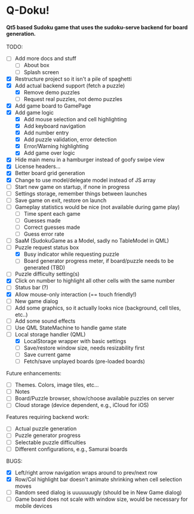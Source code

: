 # Q-Doku!
#### Qt5 based Sudoku game that uses the sudoku-serve backend for board generation.

TODO:
- [ ] Add more docs and stuff
	- [ ] About box
	- [ ] Splash screen
- [X] Restructure project so it isn't a pile of spaghetti
- [X] Add actual backend support (fetch a puzzle)
	- [X] Remove demo puzzles
	- [ ] Request real puzzles, not demo puzzles
- [X] Add game board to GamePage
- [X] Add game logic
	- [X] Add mouse selection and cell highlighting
	- [X] Add keyboard navigation
	- [X] Add number entry
	- [X] Add puzzle validation, error detection
	- [X] Error/Warning highlighting
	- [X] Add game over logic
- [X] Hide main menu in a hamburger instead of goofy swipe view
- [X] License headers...
- [X] Better board grid generation
- [X] Change to use model/delegate model instead of JS array
- [ ] Start new game on startup, if none in progress
- [ ] Settings storage, remember things between launches
- [ ] Save game on exit, restore on launch
- [ ] Gameplay statistics would be nice (not available during game play)
	- [ ] Time spent each game
	- [ ] Guesses made
	- [ ] Correct guesses made
	- [ ] Guess error rate
- [ ] SaaM (SudokuGame as a Model, sadly no TableModel in QML)
- [ ] Puzzle request status box
	- [X] Busy indicator while requesting puzzle
	- [ ] Board generator progress meter, if board/puzzle needs to be generated (TBD)
- [ ] Puzzle difficulty setting(s)
- [X] Click on number to highlight all other cells with the same number
- [ ] Status bar (?)
- [X] Allow mouse-only interaction (== touch friendly!)
- [ ] New game dialog
- [ ] Add some graphics, so it actually looks nice (background, cell tiles, etc..)
- [ ] Add some sound effects
- [ ] Use QML StateMachine to handle game state
- [ ] Local storage handler (QML)
	- [x] LocalStorage wrapper with basic settings
	- [ ] Save/restore window size, needs resizability first
	- [ ] Save current game
	- [ ] Fetch/save unplayed boards (pre-loaded boards)

Future enhancements:
- [ ] Themes. Colors, image tiles, etc...
- [ ] Notes
- [ ] Board/Puzzle browser, show/choose available puzzles on server
- [ ] Cloud storage (device dependent, e.g., iCloud for iOS)

Features requiring backend work:
- [ ] Actual puzzle generation
- [ ] Puzzle generator progress
- [ ] Selectable puzzle difficulties
- [ ] Different configurations, e.g., Samurai boards

BUGS:
- [X] Left/right arrow navigation wraps around to prev/next row
- [X] Row/Col highlight bar doesn't animate shrinking when cell selection moves
- [ ] Random seed dialog is uuuuuuugly (should be in New Game dialog)
- [ ] Game board does not scale with window size, would be necessary for mobile devices
